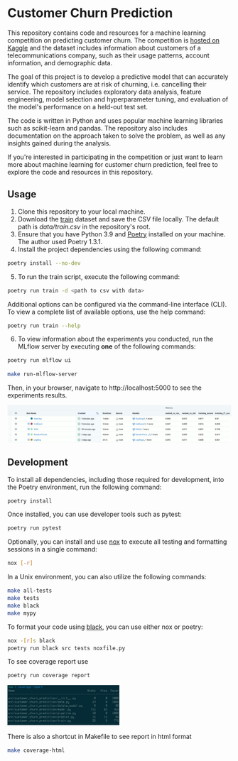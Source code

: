 # Customer Churn Prediction

This repository contains code and resources for a machine learning competition on predicting customer churn. The competition is [hosted on Kaggle](https://www.kaggle.com/competitions/advanced-dls-spring-2021/) and the dataset includes information about customers of a telecommunications company, such as their usage patterns, account information, and demographic data.

The goal of this project is to develop a predictive model that can accurately identify which customers are at risk of churning, i.e. cancelling their service. The repository includes exploratory data analysis, feature engineering, model selection and hyperparameter tuning, and evaluation of the model's performance on a held-out test set.

The code is written in Python and uses popular machine learning libraries such as scikit-learn and pandas. The repository also includes documentation on the approach taken to solve the problem, as well as any insights gained during the analysis.

If you're interested in participating in the competition or just want to learn more about machine learning for customer churn prediction, feel free to explore the code and resources in this repository.

## Usage

1. Clone this repository to your local machine.
2. Download the [train](https://www.kaggle.com/competitions/advanced-dls-spring-2021/data) dataset and save the CSV file locally. The default path is *data/train.csv* in the repository's root.
3. Ensure that you have Python 3.9 and [Poetry](https://python-poetry.org/docs/) installed on your machine. The author used Poetry 1.3.1.
4. Install the project dependencies using the following command:
```sh
poetry install --no-dev
```
5. To run the train script, execute the following command:
```sh
poetry run train -d <path to csv with data>
```
Additional options can be configured via the command-line interface (CLI). To view a complete list of available options, use the help command:
```sh
poetry run train --help
```
6. To view information about the experiments you conducted, run the MLflow server by executing **one** of the following commands:
```sh
poetry run mlflow ui
```
```sh
make run-mlflow-server
```
Then, in your browser, navigate to http://localhost:5000 to see the experiments results.

![MLFlow tracking example](img/mlflow-tracking.png)

## Development

To install all dependencies, including those required for development, into the Poetry environment, run the following command:
```sh
poetry install
```
Once installed, you can use developer tools such as pytest:
```sh
poetry run pytest
```
Optionally, you can install and use [nox](https://nox.thea.codes/en/stable/) to execute all testing and formatting sessions in a single command:
```sh
nox [-r]
```
In a Unix environment, you can also utilize the following commands:
```sh
make all-tests
make tests
make black
make mypy
```
To format your code using [black](https://github.com/psf/black), you can use either nox or poetry:
```sh
nox -[r]s black
poetry run black src tests noxfile.py
```

To see coverage report use
```sh
poetry run coverage report
```
<img src="img/coverage-report.png" alt="coverage report" width="50%" height="auto">

There is also a shortcut in Makefile to see report in html format
```sh
make coverage-html
```
